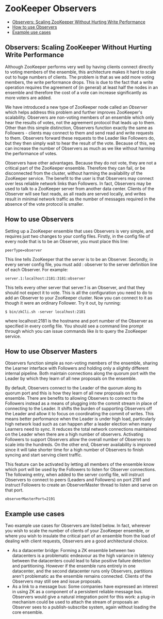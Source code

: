 <!--
Copyright 2002-2004 The Apache Software Foundation

Licensed under the Apache License, Version 2.0 (the "License");
you may not use this file except in compliance with the License.
You may obtain a copy of the License at

http://www.apache.org/licenses/LICENSE-2.0

Unless required by applicable law or agreed to in writing, software
distributed under the License is distributed on an "AS IS" BASIS,
WITHOUT WARRANTIES OR CONDITIONS OF ANY KIND, either express or implied.
See the License for the specific language governing permissions and
limitations under the License.
//-->

# ZooKeeper Observers

* [Observers: Scaling ZooKeeper Without Hurting Write Performance](#ch_Introduction)
* [How to use Observers](#sc_UsingObservers)
* [Example use cases](#ch_UseCases)

<a name="ch_Introduction"></a>

## Observers: Scaling ZooKeeper Without Hurting Write Performance

Although ZooKeeper performs very well by having clients connect directly to voting members of the ensemble, this
architecture makes it hard to scale out to huge numbers of clients. The problem is that as we add more voting members,
the write performance drops. This is due to the fact that a write operation requires the agreement of (in general) at
least half the nodes in an ensemble and therefore the cost of a vote can increase significantly as more voters are
added.

We have introduced a new type of ZooKeeper node called an _Observer_ which helps address this problem and further
improves ZooKeeper's scalability. Observers are non-voting members of an ensemble which only hear the results of votes,
not the agreement protocol that leads up to them. Other than this simple distinction, Observers function exactly the
same as Followers - clients may connect to them and send read and write requests to them. Observers forward these
requests to the Leader like Followers do, but they then simply wait to hear the result of the vote. Because of this, we
can increase the number of Observers as much as we like without harming the performance of votes.

Observers have other advantages. Because they do not vote, they are not a critical part of the ZooKeeper ensemble.
Therefore they can fail, or be disconnected from the cluster, without harming the availability of the ZooKeeper service.
The benefit to the user is that Observers may connect over less reliable network links than Followers. In fact,
Observers may be used to talk to a ZooKeeper server from another data center. Clients of the Observer will see fast
reads, as all reads are served locally, and writes result in minimal network traffic as the number of messages required
in the absence of the vote protocol is smaller.

<a name="sc_UsingObservers"></a>

## How to use Observers

Setting up a ZooKeeper ensemble that uses Observers is very simple, and requires just two changes to your config files.
Firstly, in the config file of every node that is to be an Observer, you must place this line:

    peerType=observer

This line tells ZooKeeper that the server is to be an Observer. Secondly, in every server config file, you must add :
observer to the server definition line of each Observer. For example:

    server.1:localhost:2181:3181:observer

This tells every other server that server.1 is an Observer, and that they should not expect it to vote. This is all the
configuration you need to do to add an Observer to your ZooKeeper cluster. Now you can connect to it as though it were
an ordinary Follower. Try it out, by running:

    $ bin/zkCli.sh -server localhost:2181

where localhost:2181 is the hostname and port number of the Observer as specified in every config file. You should see a
command line prompt through which you can issue commands like _ls_ to query the ZooKeeper service.

<a name="ch_ObserverMasters"></a>

## How to use Observer Masters

Observers function simple as non-voting members of the ensemble, sharing the Learner interface with Followers and
holding only a slightly different internal pipeline. Both maintain connections along the quorum port with the Leader by
which they learn of all new proposals on the ensemble.

By default, Observers connect to the Leader of the quorum along its quorum port and this is how they learn of all new
proposals on the ensemble. There are benefits to allowing Observers to connect to the Followers instead as a means of
plugging into the commit stream in place of connecting to the Leader. It shifts the burden of supporting Observers off
the Leader and allow it to focus on coordinating the commit of writes. This means better performance when the Leader is
under high load, particularly high network load such as can happen after a leader election when many Learners need to
sync. It reduces the total network connections maintained on the Leader when there are a high number of observers.
Activating Followers to support Observers allow the overall number of Observers to scale into the hundreds. On the other
end, Observer availability is improved since it will take shorter time for a high number of Observers to finish syncing
and start serving client traffic.

This feature can be activated by letting all members of the ensemble know which port will be used by the Followers to
listen for Observer connections. The following entry, when added to the server config file, will instruct Observers to
connect to peers (Leaders and Followers) on port 2191 and instruct Followers to create an ObserverMaster thread to
listen and serve on that port.

    observerMasterPort=2191

<a name="ch_UseCases"></a>

## Example use cases

Two example use cases for Observers are listed below. In fact, wherever you wish to scale the number of clients of your
ZooKeeper ensemble, or where you wish to insulate the critical part of an ensemble from the load of dealing with client
requests, Observers are a good architectural choice.

* As a datacenter bridge: Forming a ZK ensemble between two datacenters is a problematic endeavour as the high variance
  in latency between the datacenters could lead to false positive failure detection and partitioning. However if the
  ensemble runs entirely in one datacenter, and the second datacenter runs only Observers, partitions aren't problematic
  as the ensemble remains connected. Clients of the Observers may still see and issue proposals.
* As a link to a message bus: Some companies have expressed an interest in using ZK as a component of a persistent
  reliable message bus. Observers would give a natural integration point for this work: a plug-in mechanism could be
  used to attach the stream of proposals an Observer sees to a publish-subscribe system, again without loading the core
  ensemble.
